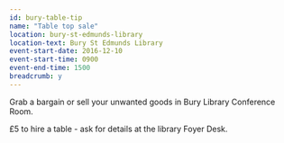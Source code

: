 ```yaml
---
id: bury-table-tip
name: "Table top sale"
location: bury-st-edmunds-library
location-text: Bury St Edmunds Library
event-start-date: 2016-12-10
event-start-time: 0900
event-end-time: 1500
breadcrumb: y
---
```


Grab a bargain or sell your unwanted goods in Bury Library Conference Room.

£5 to hire a table - ask for details at the library Foyer Desk.
